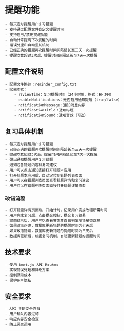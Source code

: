 # 提醒功能
    - 每天定时提醒用户复习错题
    - 支持通过配置文件自定义提醒时间
    - 支持启用/禁用提醒功能
    - 自动计算距离下次提醒的时间
    - 错误处理和自动重试机制
    - 已经正确的错题再次提醒时间间隔延长至三天一次提醒
    - 提醒次数超过3次后，提醒时间间隔延长至7天一次提醒
## 配置文件说明
    - 配置文件路径：reminder_config.txt
    - 配置参数：
        - reviewTime：复习提醒时间（24小时制，格式：HH:MM）
        - enableNotifications：是否启用通知提醒（true/false）
        - notificationMessage：通知消息内容
        - notificationTitle：通知标题
        - notificationSound：通知音效（可选）
## 复习具体机制
    - 每天定时提醒用户复习错题
    - 已经正确的错题再次提醒时间间隔延长至三天一次提醒
    - 提醒次数超过3次后，提醒时间间隔延长至7天一次提醒
    - 弹出通知提醒用户复习错题
    - 通知包含错题内容和复习建议
    - 用户可以点击通知直接打开错题本应用
    - 打开错题本应用后，自动定位到错题列表页面
    - 用户可以在错题列表页面查看错题详情和复习建议
    - 用户可以在错题列表页面直接打开错题详情页面
### 改错流程
    - 打开错题详情页面后，开始计时，记录用户完成改错所需时间
    - 用户完成复习后，点击提交按钮，提交复习结果
    - 提交结果后，用户可以查看答案并自己判定改错是否正确
    - 如果改错正确，数据库更新错题的提醒时间为七天后
    - 如果改错错误，数据库更新错题的提醒时间为三天后
    - 数据库更新后，根据复习机制，自动更新错题的提醒时间
## 技术要求
    - 使用 Next.js API Routes
    - 实现错误处理和降级方案
    - 控制调用成本
    - 保护用户隐私
## 安全要求
    - API 密钥安全存储
    - 用户输入内容过滤
    - 响应内容安全检查
    - 防止恶意调用